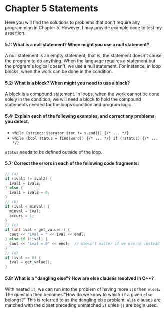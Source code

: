 # Chapter 5 Statements

Here you will find the solutions to problems that don't require any programming in Chapter 5. However, I may provide example code to test my assertion.

#### 5.1: What is a null statement? When might you use a null statement?
A null statement is an empty statement; that is, the statement doesn't cause
the program to do anything.
When the language requires a statement but the program's logical doesn't, we
use a null statement.
For instance, in loop blocks, when the work can be done in the condition.

#### 5.2: What is a block? When might you need to use a block?
A block is a compound statement.
In loops, when the work cannot be done solely in the condition, we will need a
block to hold the compound statements needed for the loops condition and
program logic.

#### 5.4: Explain each of the following examples, and correct any problems you detect.
- `while (string::iterator iter != s.end()) {/* ... */}`
- `while (bool status = find(word)) {/* ... */} if (!status) {/* ... */}`

`status` needs to be defined outside of the loop.

#### 5.7: Correct the errors in each of the following code fragments:
```c++
// (a)
if (ival1 != ival2) {
  ival1 = ival2;
} else {
  ival1 = ival2 = 0;
}
// (b)
if (ival < minval) {
  minval = ival;
  occurs = 1;
}
// (c)
if (int ival = get_value()) {
  cout << "ival = " << ival << endl;
} else if (!ival) {
  cout << "ival = 0" << endl;  // doesn't matter if we use \n instead
}
// (d)
if (ival == 0) {
  ival = get_value();
}
```

#### 5.8: What is a "dangling else"? How are else clauses resolved in C++?
With nested `if`, we can run into the problem of having more `if`s then
`else`s.
The question then becomes "How do we know to which `if` a given `else`
belongs?"
This is referred to as the dangling else problem.
`else` clauses are matched with the closet preceding unmatched `if` unles `{}`
are begin used.

